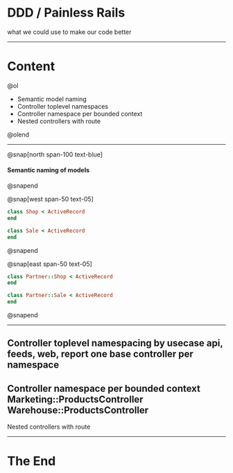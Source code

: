 # DDD / Painless Rails

what we could use to make our code better

---

# Content

@ol

- Semantic model naming
- Controller toplevel namespaces
- Controller namespace per bounded context
- Nested controllers with route

@olend

---

@snap[north span-100 text-blue]
#### Semantic naming of models
@snapend

@snap[west span-50 text-05]

```ruby
class Shop < ActiveRecord
end

class Sale < ActiveRecord
end
```

@snapend

@snap[east span-50 text-05]

```ruby
class Partner::Shop < ActiveRecord
end

class Partner::Sale < ActiveRecord
end
```

@snapend

---
Controller toplevel namespacing by usecase
api, feeds, web, report
one base controller per namespace
---
Controller namespace per bounded context
Marketing::ProductsController
Warehouse::ProductsController
---
Nested controllers with route

---
# __The End__
